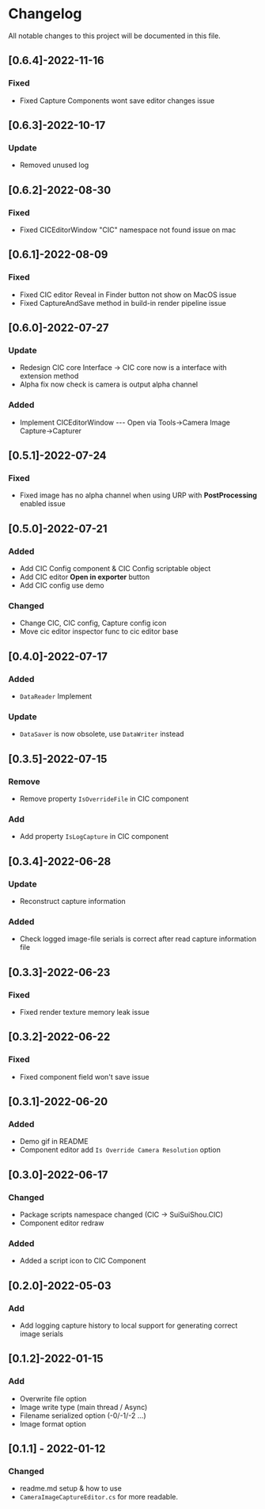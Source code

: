 # Changelog
All notable changes to this project will be documented in this file.

## [0.6.4]-2022-11-16

### Fixed

- Fixed Capture Components wont save editor changes issue

## [0.6.3]-2022-10-17

### Update

- Removed unused log

## [0.6.2]-2022-08-30

### Fixed

- Fixed CICEditorWindow "CIC" namespace not found issue on mac

## [0.6.1]-2022-08-09

### Fixed

- Fixed CIC editor Reveal in Finder button not show on MacOS issue
- Fixed CaptureAndSave method in build-in render pipeline issue

## [0.6.0]-2022-07-27

### Update

- Redesign CIC core Interface -> CIC core now is a interface with extension method
- Alpha fix now check is camera is output alpha channel

### Added

- Implement CICEditorWindow --- Open via Tools->Camera Image Capture->Capturer

## [0.5.1]-2022-07-24

### Fixed

- Fixed image has no alpha channel when using URP with **PostProcessing** enabled issue

## [0.5.0]-2022-07-21

### Added

- Add CIC Config component & CIC Config scriptable object
- Add CIC editor **Open in exporter** button
- Add CIC config use demo

### Changed

- Change CIC, CIC config, Capture config icon
- Move cic editor inspector func to cic editor base

## [0.4.0]-2022-07-17

### Added

- `DataReader` Implement

### Update

- `DataSaver` is now obsolete, use `DataWriter` instead

## [0.3.5]-2022-07-15

### Remove

- Remove property `IsOverrideFile` in CIC component

### Add

- Add property `IsLogCapture` in CIC component

## [0.3.4]-2022-06-28

### Update

- Reconstruct capture information

### Added

- Check logged image-file serials is correct after read capture information file

## [0.3.3]-2022-06-23

### Fixed

- Fixed render texture memory leak issue

## [0.3.2]-2022-06-22

### Fixed

- Fixed component field won't save issue

## [0.3.1]-2022-06-20

### Added

- Demo gif in README
- Component editor add `Is Override Camera Resolution` option

## [0.3.0]-2022-06-17

### Changed

- Package scripts namespace changed (CIC -> SuiSuiShou.CIC)
- Component editor redraw

### Added

- Added a script  icon to CIC Component

## [0.2.0]-2022-05-03

### Add

- Add logging capture history to local support for generating correct image serials

## [0.1.2]-2022-01-15

### Add

- Overwrite file option
- Image write type (main thread / Async)
- Filename serialized option (-0/-1/-2 ...)
- Image format option

## [0.1.1] - 2022-01-12
### Changed

- readme.md setup & how to use
- `CameraImageCaptureEditor.cs` for more readable.

  

